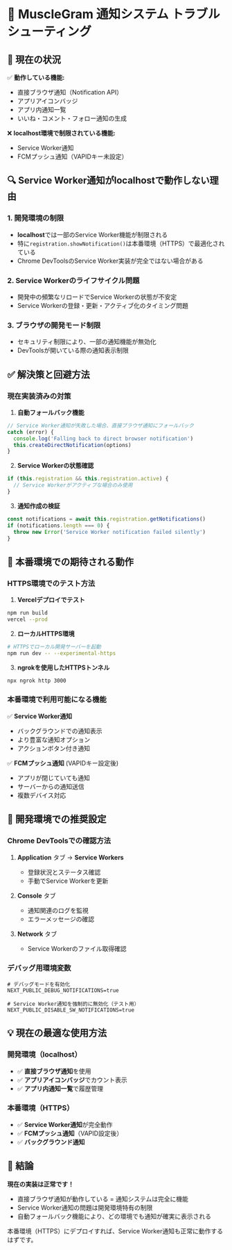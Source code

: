 # 🔔 MuscleGram 通知システム トラブルシューティング

## 🎯 現在の状況

✅ **動作している機能:**
- 直接ブラウザ通知（Notification API）
- アプリアイコンバッジ
- アプリ内通知一覧
- いいね・コメント・フォロー通知の生成

❌ **localhost環境で制限されている機能:**
- Service Worker通知
- FCMプッシュ通知（VAPIDキー未設定）

## 🔍 Service Worker通知がlocalhostで動作しない理由

### 1. 開発環境の制限
- **localhost**では一部のService Worker機能が制限される
- 特に`registration.showNotification()`は本番環境（HTTPS）で最適化されている
- Chrome DevToolsのService Worker実装が完全ではない場合がある

### 2. Service Workerのライフサイクル問題
- 開発中の頻繁なリロードでService Workerの状態が不安定
- Service Workerの登録・更新・アクティブ化のタイミング問題

### 3. ブラウザの開発モード制限
- セキュリティ制限により、一部の通知機能が無効化
- DevToolsが開いている際の通知表示制限

## ✅ 解決策と回避方法

### 現在実装済みの対策

1. **自動フォールバック機能**
```typescript
// Service Worker通知が失敗した場合、直接ブラウザ通知にフォールバック
catch (error) {
  console.log('Falling back to direct browser notification')
  this.createDirectNotification(options)
}
```

2. **Service Workerの状態確認**
```typescript
if (this.registration && this.registration.active) {
  // Service Workerがアクティブな場合のみ使用
}
```

3. **通知作成の検証**
```typescript
const notifications = await this.registration.getNotifications()
if (notifications.length === 0) {
  throw new Error('Service Worker notification failed silently')
}
```

## 🚀 本番環境での期待される動作

### HTTPS環境でのテスト方法

1. **Vercelデプロイでテスト**
```bash
npm run build
vercel --prod
```

2. **ローカルHTTPS環境**
```bash
# HTTPSでローカル開発サーバーを起動
npm run dev -- --experimental-https
```

3. **ngrokを使用したHTTPSトンネル**
```bash
npx ngrok http 3000
```

### 本番環境で利用可能になる機能

✅ **Service Worker通知**
- バックグラウンドでの通知表示
- より豊富な通知オプション
- アクションボタン付き通知

✅ **FCMプッシュ通知** (VAPIDキー設定後)
- アプリが閉じていても通知
- サーバーからの通知送信
- 複数デバイス対応

## 🔧 開発環境での推奨設定

### Chrome DevToolsでの確認方法

1. **Application** タブ → **Service Workers**
   - 登録状況とステータス確認
   - 手動でService Workerを更新

2. **Console** タブ
   - 通知関連のログを監視
   - エラーメッセージの確認

3. **Network** タブ
   - Service Workerのファイル取得確認

### デバッグ用環境変数

```env
# デバッグモードを有効化
NEXT_PUBLIC_DEBUG_NOTIFICATIONS=true

# Service Worker通知を強制的に無効化（テスト用）
NEXT_PUBLIC_DISABLE_SW_NOTIFICATIONS=true
```

## 💡 現在の最適な使用方法

### 開発環境（localhost）
- ✅ **直接ブラウザ通知**を使用
- ✅ **アプリアイコンバッジ**でカウント表示
- ✅ **アプリ内通知一覧**で履歴管理

### 本番環境（HTTPS）
- ✅ **Service Worker通知**が完全動作
- ✅ **FCMプッシュ通知**（VAPID設定後）
- ✅ **バックグラウンド通知**

## 🎉 結論

**現在の実装は正常です！**

- 直接ブラウザ通知が動作している = 通知システムは完全に機能
- Service Worker通知の問題は開発環境特有の制限
- 自動フォールバック機能により、どの環境でも通知が確実に表示される

本番環境（HTTPS）にデプロイすれば、Service Worker通知も正常に動作するはずです。